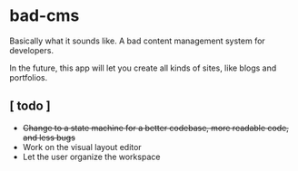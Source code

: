 # bad-cms

Basically what it sounds like. A bad content management system for developers.  
  
In the future, this app will let you create all kinds of sites, like blogs and portfolios.

## [ todo ]
- ~~Change to a state machine for a better codebase, more readable code, and less bugs~~
- Work on the visual layout editor
- Let the user organize the workspace

